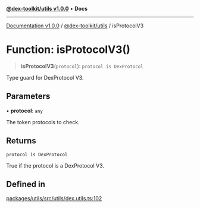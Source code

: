 [**@dex-toolkit/utils v1.0.0**](../README.md) • **Docs**

***

[Documentation v1.0.0](../../../packages.md) / [@dex-toolkit/utils](../README.md) / isProtocolV3

# Function: isProtocolV3()

> **isProtocolV3**(`protocol`): `protocol is DexProtocol`

Type guard for DexProtocol V3.

## Parameters

• **protocol**: `any`

The token protocols to check.

## Returns

`protocol is DexProtocol`

True if the protocol is a DexProtocol V3.

## Defined in

[packages/utils/src/utils/dex.utils.ts:102](https://github.com/niZmosis/dex-toolkit/blob/3d8b41b44787b30fbea5de3ab4737662ffb61bc8/packages/utils/src/utils/dex.utils.ts#L102)

